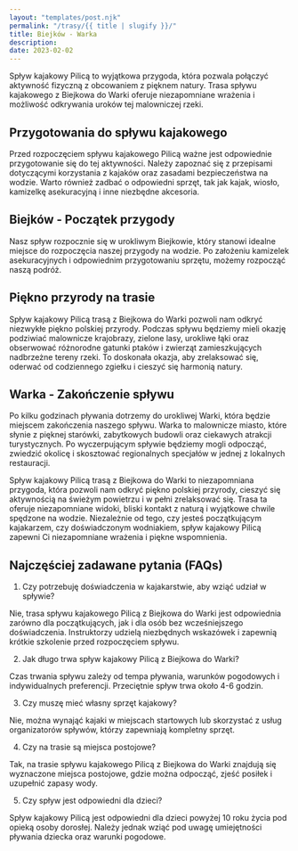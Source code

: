 ```yaml
---
layout: "templates/post.njk"
permalink: "/trasy/{{ title | slugify }}/"
title: Biejków - Warka
description: 
date: 2023-02-02
---
```


Spływ kajakowy Pilicą to wyjątkowa przygoda, która pozwala połączyć aktywność fizyczną z obcowaniem z pięknem natury. Trasa spływu kajakowego z Biejkowa do Warki oferuje niezapomniane wrażenia i możliwość odkrywania uroków tej malowniczej rzeki.

## Przygotowania do spływu kajakowego

Przed rozpoczęciem spływu kajakowego Pilicą ważne jest odpowiednie przygotowanie się do tej aktywności. Należy zapoznać się z przepisami dotyczącymi korzystania z kajaków oraz zasadami bezpieczeństwa na wodzie. Warto również zadbać o odpowiedni sprzęt, tak jak kajak, wiosło, kamizelkę asekuracyjną i inne niezbędne akcesoria.

## Biejków - Początek przygody

Nasz spływ rozpocznie się w urokliwym Biejkowie, który stanowi idealne miejsce do rozpoczęcia naszej przygody na wodzie. Po założeniu kamizelek asekuracyjnych i odpowiednim przygotowaniu sprzętu, możemy rozpocząć naszą podróż.

## Piękno przyrody na trasie

Spływ kajakowy Pilicą trasą z Biejkowa do Warki pozwoli nam odkryć niezwykłe piękno polskiej przyrody. Podczas spływu będziemy mieli okazję podziwiać malownicze krajobrazy, zielone lasy, urokliwe łąki oraz obserwować różnorodne gatunki ptaków i zwierząt zamieszkujących nadbrzeżne tereny rzeki. To doskonała okazja, aby zrelaksować się, oderwać od codziennego zgiełku i cieszyć się harmonią natury.

## Warka - Zakończenie spływu

Po kilku godzinach pływania dotrzemy do urokliwej Warki, która będzie miejscem zakończenia naszego spływu. Warka to malownicze miasto, które słynie z pięknej starówki, zabytkowych budowli oraz ciekawych atrakcji turystycznych. Po wyczerpującym spływie będziemy mogli odpocząć, zwiedzić okolicę i skosztować regionalnych specjałów w jednej z lokalnych restauracji.

Spływ kajakowy Pilicą trasą z Biejkowa do Warki to niezapomniana przygoda, która pozwoli nam odkryć piękno polskiej przyrody, cieszyć się aktywnością na świeżym powietrzu i w pełni zrelaksować się. Trasa ta oferuje niezapomniane widoki, bliski kontakt z naturą i wyjątkowe chwile spędzone na wodzie. Niezależnie od tego, czy jesteś początkującym kajakarzem, czy doświadczonym wodniakiem, spływ kajakowy Pilicą zapewni Ci niezapomniane wrażenia i piękne wspomnienia.

## Najczęściej zadawane pytania (FAQs)

1. Czy potrzebuję doświadczenia w kajakarstwie, aby wziąć udział w spływie?

Nie, trasa spływu kajakowego Pilicą z Biejkowa do Warki jest odpowiednia zarówno dla początkujących, jak i dla osób bez wcześniejszego doświadczenia. Instruktorzy udzielą niezbędnych wskazówek i zapewnią krótkie szkolenie przed rozpoczęciem spływu.

2. Jak długo trwa spływ kajakowy Pilicą z Biejkowa do Warki?

Czas trwania spływu zależy od tempa pływania, warunków pogodowych i indywidualnych preferencji. Przeciętnie spływ trwa około 4-6 godzin.

3. Czy muszę mieć własny sprzęt kajakowy?

Nie, można wynająć kajaki w miejscach startowych lub skorzystać z usług organizatorów spływów, którzy zapewniają kompletny sprzęt.

4. Czy na trasie są miejsca postojowe?

Tak, na trasie spływu kajakowego Pilicą z Biejkowa do Warki znajdują się wyznaczone miejsca postojowe, gdzie można odpocząć, zjeść posiłek i uzupełnić zapasy wody.

5. Czy spływ jest odpowiedni dla dzieci?

Spływ kajakowy Pilicą jest odpowiedni dla dzieci powyżej 10 roku życia pod opieką osoby dorosłej. Należy jednak wziąć pod uwagę umiejętności pływania dziecka oraz warunki pogodowe.